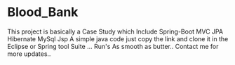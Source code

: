 # Blood_Bank
This project is basically a Case Study which Include Spring-Boot MVC JPA Hibernate MySql Jsp A simple java code just copy the link and clone it in the Eclipse or Spring tool Suite ... Run's As smooth as butter.. Contact me for more updates..
